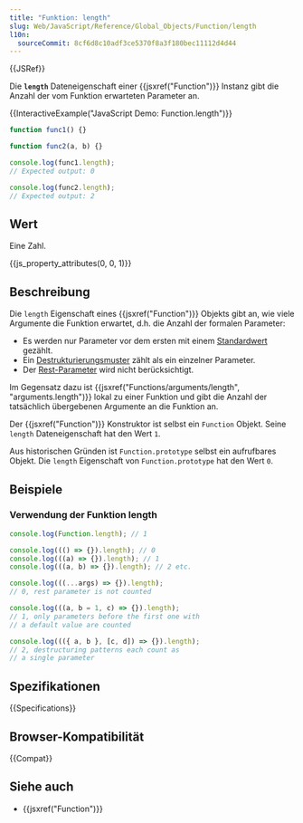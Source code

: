 ```yaml
---
title: "Funktion: length"
slug: Web/JavaScript/Reference/Global_Objects/Function/length
l10n:
  sourceCommit: 8cf6d8c10adf3ce5370f8a3f180bec11112d4d44
---
```


{{JSRef}}

Die **`length`** Dateneigenschaft einer {{jsxref("Function")}} Instanz gibt die Anzahl der vom Funktion erwarteten Parameter an.

{{InteractiveExample("JavaScript Demo: Function.length")}}

```js interactive-example
function func1() {}

function func2(a, b) {}

console.log(func1.length);
// Expected output: 0

console.log(func2.length);
// Expected output: 2
```

## Wert

Eine Zahl.

{{js_property_attributes(0, 0, 1)}}

## Beschreibung

Die `length` Eigenschaft eines {{jsxref("Function")}} Objekts gibt an, wie viele Argumente die Funktion erwartet, d.h. die Anzahl der formalen Parameter:

- Es werden nur Parameter vor dem ersten mit einem [Standardwert](/de/docs/Web/JavaScript/Reference/Functions/Default_parameters) gezählt.
- Ein [Destrukturierungsmuster](/de/docs/Web/JavaScript/Reference/Operators/Destructuring) zählt als ein einzelner Parameter.
- Der [Rest-Parameter](/de/docs/Web/JavaScript/Reference/Functions/rest_parameters) wird nicht berücksichtigt.

Im Gegensatz dazu ist {{jsxref("Functions/arguments/length", "arguments.length")}} lokal zu einer Funktion und gibt die Anzahl der tatsächlich übergebenen Argumente an die Funktion an.

Der {{jsxref("Function")}} Konstruktor ist selbst ein `Function` Objekt. Seine `length` Dateneigenschaft hat den Wert `1`.

Aus historischen Gründen ist `Function.prototype` selbst ein aufrufbares Objekt. Die `length` Eigenschaft von `Function.prototype` hat den Wert `0`.

## Beispiele

### Verwendung der Funktion length

```js
console.log(Function.length); // 1

console.log((() => {}).length); // 0
console.log(((a) => {}).length); // 1
console.log(((a, b) => {}).length); // 2 etc.

console.log(((...args) => {}).length);
// 0, rest parameter is not counted

console.log(((a, b = 1, c) => {}).length);
// 1, only parameters before the first one with
// a default value are counted

console.log((({ a, b }, [c, d]) => {}).length);
// 2, destructuring patterns each count as
// a single parameter
```

## Spezifikationen

{{Specifications}}

## Browser-Kompatibilität

{{Compat}}

## Siehe auch

- {{jsxref("Function")}}
